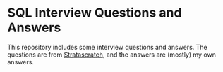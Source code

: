 # SQL Interview Questions and Answers
This repository includes some interview questions and answers. The questions are from [Stratascratch](https://www.stratascratch.com), and the answers are (mostly) my own answers.
